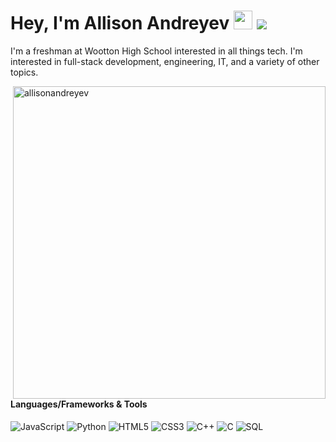 # Hey, I'm Allison Andreyev <img src="https://raw.githubusercontent.com/MartinHeinz/MartinHeinz/master/wave.gif" width="30"> ![](https://visitor-badge.glitch.me/badge?page_id=allisonandreyev.allisonandreyev)

I'm a freshman at Wootton High School interested in all things tech. I'm interested in full-stack development, engineering, IT, and a variety of other topics. 

<img align="right" src="https://github-readme-stats.vercel.app/api?username=allisonandreyev&show_icons=true&theme=gotham" alt="allisonandreyev" width="500" mb="12px" />

#### Languages/Frameworks & Tools
![JavaScript](https://img.shields.io/badge/-JavaScript-black?style=flat-square&logo=javascript)
![Python](https://img.shields.io/badge/-Python-black?style=flat-square&logo=Python)
![HTML5](https://img.shields.io/badge/-HTML5-black?style=flat-square&logo=html5)
![CSS3](https://img.shields.io/badge/-CSS3-black?style=flat-square&logo=css3)
![C++](https://img.shields.io/badge/-C++-black?style=flat-square&logo=c++)
![C](https://img.shields.io/badge/-C-black?style=flat-square&logo=C)
![SQL](https://img.shields.io/badge/-SQL-black?style=flat-square&logo=SQL)
